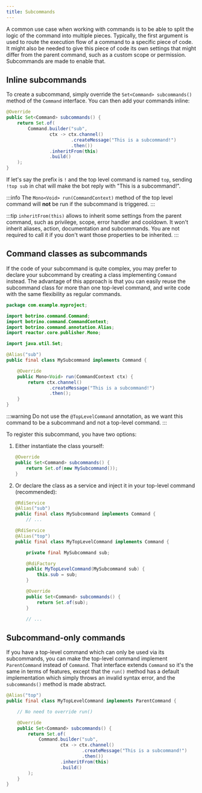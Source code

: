 ```yaml
---
title: Subcommands
---
```


A common use case when working with commands is to be able to split the logic of the command into multiple pieces. Typically, the first argument is used to route the execution flow of a command to a specific piece of code. It might also be needed to give this piece of code its own settings that might differ from the parent command, such as a custom scope or permission. Subcommands are made to enable that.

## Inline subcommands

To create a subcommand, simply override the `Set<Command> subcommands()` method of the `Command` interface. You can then add your commands inline:

```java
@Override
public Set<Command> subcommands() {
    return Set.of(
        Command.builder("sub",
                ctx -> ctx.channel()
                        .createMessage("This is a subcommand!")
                        .then())
                .inheritFrom(this)
                .build()
    );
}
```

If let's say the prefix is `!` and the top level command is named `top`, sending `!top sub` in chat will make the bot reply with "This is a subcommand!".

:::info
The `Mono<Void> run(CommandContext)` method of the top level command will **not** be run if the subcommand is triggered.
:::

:::tip
`inheritFrom(this)` allows to inherit some settings from the parent command, such as privilege, scope, error handler and cooldown. It won't inherit aliases, action, documentation and subcommands. You are not required to call it if you don't want those properties to be inherited.
:::

## Command classes as subcommands

If the code of your subcommand is quite complex, you may prefer to declare your subcommand by creating a class implementing `Command` instead. The advantage of this approach is that you can easily reuse the subcommand class for more than one top-level command, and write code with the same flexibility as regular commands.

```java
package com.example.myproject;

import botrino.command.Command;
import botrino.command.CommandContext;
import botrino.command.annotation.Alias;
import reactor.core.publisher.Mono;

import java.util.Set;

@Alias("sub")
public final class MySubcommand implements Command {

    @Override
    public Mono<Void> run(CommandContext ctx) {
        return ctx.channel()
                .createMessage("This is a subcommand!")
                .then();
    }
}
```

:::warning
Do not use the `@TopLevelCommand` annotation, as we want this command to be a subcommand and not a top-level command.
:::

To register this subcommand, you have two options:

1. Either instantiate the class yourself:
    ```java title="MyTopLevelCommand.java"
    @Override
    public Set<Command> subcommands() {
        return Set.of(new MySubcommand());
    }
    ```
2. Or declare the class as a service and inject it in your top-level command (recommended):
    ```java title="MySubcommand.java" {1}
    @RdiService
    @Alias("sub")
    public final class MySubcommand implements Command {
        // ...
    ```
    ```java title="MyTopLevelCommand.java" {1,7}
    @RdiService
    @Alias("top")
    public final class MyTopLevelCommand implements Command {

        private final MySubcommand sub;

        @RdiFactory
        public MyTopLevelCommand(MySubcommand sub) {
            this.sub = sub;
        }

        @Override
        public Set<Command> subcommands() {
            return Set.of(sub);
        }

        // ...
    ```

## Subcommand-only commands

If you have a top-level command which can only be used via its subcommands, you can make the top-level command implement `ParentCommand` instead of `Command`. That interface extends `Command` so it's the same in terms of features, except that the `run()` method has a default implementation which simply throws an invalid syntax error, and the `subcommands()` method is made abstract.

```java
@Alias("top")
public final class MyTopLevelCommand implements ParentCommand {

    // No need to override run()

    @Override
    public Set<Command> subcommands() {
        return Set.of(
            Command.builder("sub",
                    ctx -> ctx.channel()
                            .createMessage("This is a subcommand!")
                            .then())
                    .inheritFrom(this)
                    .build()
        );
    }
}
```
